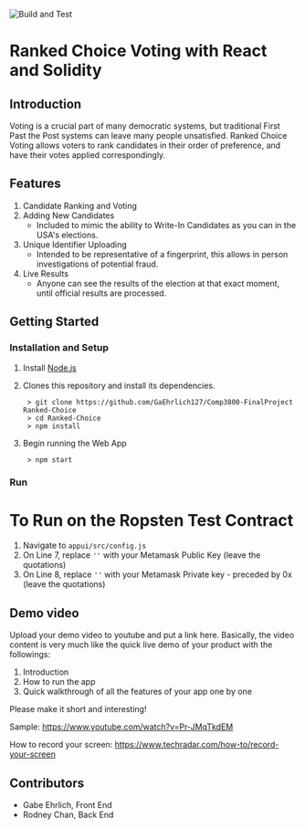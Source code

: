 ![Build and Test](https://github.com/drphamwit/SE-SampleGithubRepo/workflows/Build%20and%20Test/badge.svg)

# Ranked Choice Voting with React and Solidity

## Introduction

Voting is a crucial part of many democratic systems, but traditional First Past the Post systems can leave many people unsatisfied. Ranked Choice Voting allows voters to rank candidates in their order of preference, and have their votes applied correspondingly.

## Features
1. Candidate Ranking and Voting
2. Adding New Candidates
    * Included to mimic the ability to Write-In Candidates as you can in the USA's elections.
3. Unique Identifier Uploading
    * Intended to be representative of a fingerprint, this allows in person investigations of potential fraud.
4. Live Results
    * Anyone can see the results of the election at that exact moment, until official results are processed.

## Getting Started
### Installation and Setup
1. Install [Node.js](https://nodejs.org/)
2. Clones this repository and install its dependencies.

		> git clone https://github.com/GaEhrlich127/Comp3800-FinalProject Ranked-Choice
		> cd Ranked-Choice
		> npm install

3. Begin running the Web App

        > npm start

### Run
# To Run on the Ropsten Test Contract
1. Navigate to `appui/src/config.js`
2. On Line 7, replace `''` with your Metamask Public Key (leave the quotations)
3. On Line 8, replace `''` with your Metamask Private key - preceded by 0x (leave the quotations)

## Demo video

Upload your demo video to youtube and put a link here. Basically, the video content is very much like the quick live demo of your product with the followings:
1. Introduction
2. How to run the app
3. Quick walkthrough of all the features of your app one by one

Please make it short and interesting!

Sample: https://www.youtube.com/watch?v=Pr-JMqTkdEM

How to record your screen: https://www.techradar.com/how-to/record-your-screen

## Contributors

* Gabe Ehrlich, Front End
* Rodney Chan, Back End
